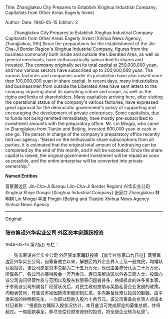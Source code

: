 Title: Zhangjiakou City Prepares to Establish Xinghua Industrial Company; Capitalists from Other Areas Eagerly Invest

Author:
Date: 1946-05-15
Edition: 2

　　Zhangjiakou City Prepares to Establish Xinghua Industrial Company
    Capitalists from Other Areas Eagerly Invest
    [Xinhua News Agency, Zhangjiakou, 9th] Since the preparations for the establishment of the Jin-Cha-Ji Border Region's Xinghua Industrial Company, figures from the business community both inside and outside the Liberated Area, as well as general merchants, have enthusiastically subscribed to shares and invested. The company originally set its total capital at 250,000,000 yuan, and now various sectors have subscribed up to 200,000,000 yuan. The various factories and companies under its jurisdiction have also raised more than 100,000,000 yuan in share capital. In recent days, many industrialists and businessmen from outside the Liberated Area have sent letters to the company inquiring about its operating nature and scope, as well as the rights and limits of shareholders. Many capitalists arriving here, after visiting the operational status of the company's various factories, have expressed great approval for the democratic government's policy of supporting and encouraging the development of private enterprises. Some capitalists, due to funds not being remitted immediately, have mostly pre-subscribed to investment amounts with the preparatory office. Mr. Lin Mingqi, who came to Zhangjiakou from Tianjin and Beijing, invested 600,000 yuan in cash in one go. The person in charge of the company's preparatory office recently told our agency: "Based on the enthusiastic share subscriptions from all parties, it is estimated that the original total amount of fundraising can be completed by the end of this month, and it will be exceeded. Once the share capital is raised, the original government investment will be repaid as soon as possible, and the entire enterprise will be converted into private ownership."



**Named Entities**


晋察冀边区  Jin-Cha-Ji Bianqu (Jin-Cha-Ji Border Region)
兴华实业公司    Xinghua Shiye Gongsi (Xinghua Industrial Company)
张家口  Zhangjiakou
林明棋  Lin Mingqi
平津  Pingjin (Beijing and Tianjin)
Xinhua News Agency  Xinhua News Agency



<hr /> 

Original: 


### 张市筹设兴华实业公司  外区资本家踊跃投资

1946-05-15
第2版()
专栏：

　　张市筹设兴华实业公司
    外区资本家踊跃投资
    【新华社张家口九日电】晋察冀边区兴华实业公司，自筹备成立以来，解放区内外企业界人士及一般商民，均踊跃认股投资。该公司原定资本总额为二十五万万元，现已由各界分认达二十万万元，所属各厂、各公司亦募得股金一万万余元。连日来解放区以外各工商人士，投函向该公司询问经营性质与范围以及股东权限等问题者甚多，络绎抵此的许多资本家，于参观该公司所属各厂经营状况后，对民主政府扶助与奖励私营企业发展的政策，均极表赞同，有些资本家因款项未能即刻汇来，多向筹备处预认投资的额数。由平津来张的林明棋先生，一次即以现款入股六十余万元。该公司筹备处负责人顷语本社记者称：“根据各方踊跃入股状况估计，本月底当可完成原定的募集总额，并将超过。一俟股款募足，即尽先偿付原来政府的投资，将全部企业转为私营”。
